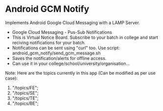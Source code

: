 # Android GCM Notify
Implements Android Google Cloud Messaging with a LAMP Server.

* Google Cloud Messaging - Pus-Sub Notifications
* This is Virtual Notice Board. Subscribe to your batch in college and start reciving notifications for your batch.
* Notifications can be sent using "curl" too. Use script: android_gcm_notify/send_gcm_message.sh
* Saves the notification/alerts for offline access.
* Can use it in your college/school/university/organisation...

Note: Here are the topics currently in this app (Can be modified as per use case):
1) "/topics/FE";
2) "/topics/SE";
3) "/topics/TE";
4) "/topics/BE";
